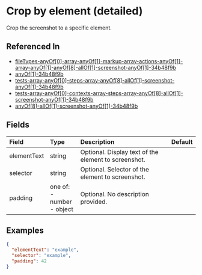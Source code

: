 
# Crop by element (detailed)

Crop the screenshot to a specific element.

## Referenced In

- [fileTypes-anyOf[0]-array-anyOf[1]-markup-array-actions-anyOf[1]-array-anyOf[1]-anyOf[8]-allOf[1]-screenshot-anyOf[1]-34b48f9b](/docs/references/schemas/filetypes-anyof-0--array-anyof-1--markup-array-actions-anyof-1--array-anyof-1--anyof-8--allof-1--screenshot-anyof-1--34b48f9b)
- [anyOf[1]-34b48f9b](/docs/references/schemas/anyof-1--34b48f9b)
- [tests-array-anyOf[0]-steps-array-anyOf[8]-allOf[1]-screenshot-anyOf[1]-34b48f9b](/docs/references/schemas/tests-array-anyof-0--steps-array-anyof-8--allof-1--screenshot-anyof-1--34b48f9b)
- [tests-array-anyOf[0]-contexts-array-steps-array-anyOf[8]-allOf[1]-screenshot-anyOf[1]-34b48f9b](/docs/references/schemas/tests-array-anyof-0--contexts-array-steps-array-anyof-8--allof-1--screenshot-anyof-1--34b48f9b)
- [anyOf[8]-allOf[1]-screenshot-anyOf[1]-34b48f9b](/docs/references/schemas/anyof-8--allof-1--screenshot-anyof-1--34b48f9b)

## Fields

Field | Type | Description | Default
:-- | :-- | :-- | :--
elementText | string | Optional. Display text of the element to screenshot. | 
selector | string | Optional. Selector of the element to screenshot. | 
padding | one of:<br/>- number<br/>- object | Optional. No description provided. | 

## Examples

```json
{
  "elementText": "example",
  "selector": "example",
  "padding": 42
}
```

